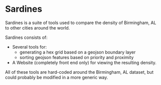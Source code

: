 # Sardines

Sardines is a suite of tools used to compare the density of Birmingham, AL to other cities around the world.

Sardines consists of:
 * Several tools for:
   - generating a hex grid based on a geojson boundary layer
   - sorting geojson features based on priority and proximity
 * A Website (completely front end only) for viewing the resulting density.
 
All of these tools are hard-coded around the Birmingham, AL dataset, but could probably be modified in a more generic way.
